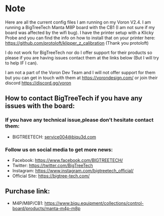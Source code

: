 # Note
Here are all the current config files I am running on my Voron V2.4. I am running a BigTreeTech Manta M8P board with the CB1 (I am not sure if my board was affected by the wifi bug). I have the printer setup with a Klicky Probe and you can find the info on how to install that on your printer here: https://github.com/protoloft/klipper_z_calibration (Thank you protoloft)

I do not work for BigTreeTech nor do I offer support for their products so please if you are having issues contact them at the links below (But I will try to help IF I can).

I am not a part of the Voron Dev Team and I will not offer support for them but you can get in touch with them at https://vorondesign.com/ or join their discord https://discord.gg/voron

## How to contact BigTreeTech if you have any issues with the board:
### If you have any technical issue,please don’t hesitate contact them:
* BIGTREETECH: service004@biqu3d.com

### Follow us on social media to get more news:
* Facebook: https://www.facebook.com/BIGTREETECH/
* Twitter: https://twitter.com/BigTreeTech
* Instagram: https://www.instagram.com/bigtreetech_official/
* Official Site: https://bigtree-tech.com/

## Purchase link:
* M4P/M8P/CB1: https://www.biqu.equipment/collections/control-board/products/manta-m4p-m8p
